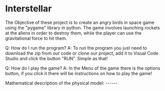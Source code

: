 # Interstellar

The Objective of these project is to create an angry birds in space game using the "pygame" library in python.
The game involves launching rockets at the aliens in order to destroy them, while the player can use the gravitational force to hit them.

Q: How do I run the program?
A: To run the program you just need to download the zip from our code or clone our project, add it to Visual Code Studio and click the button "RUN". Simple as that!

Q: How do I play the game?
A: In the Menu of the game there is the options button, if you click it there will be instructions on how to play the game!




Mathematical description of the physical model: ------
